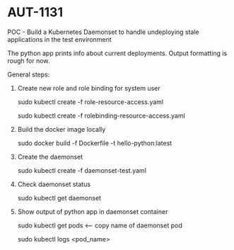 # AUT-1131
POC - Build a Kubernetes Daemonset to handle undeploying stale applications in the test environment

The python app prints info about current deployments. Output formatting is rough for now.


General steps:

1. Create new role and role binding for system user

      sudo kubectl create -f role-resource-access.yaml
      
      sudo kubectl create -f rolebinding-resource-access.yaml

2. Build the docker image locally

      sudo docker build -f Dockerfile -t hello-python:latest
      
3. Create the daemonset

      sudo kubectl create -f daemonset-test.yaml
      
4. Check daemonset status

      sudo kubectl get daemonset
      
5. Show output of python app in daemonset container

      sudo kubectl get pods  <-- copy name of daemonset pod
      
      sudo kubectl logs <pod_name>
